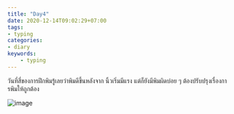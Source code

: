 ```yaml
---
title: "Day4"
date: 2020-12-14T09:02:29+07:00
tags:
- typing
categories:
- diary
keywords:
    - typing
---
```


วันที่สี่ของการฝึกพิมรู้เลยว่าพิมดีขึ้นหลังจาก นิ้วเริ่มมีแรง แต่ก็ยังมีพิมผิดบ่อย ๆ
ต้องปรับปรุงเรื่องการพิมให้ถูกต้อง

![image](/images/day4.jpg)


